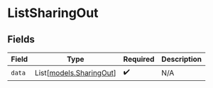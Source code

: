 # ListSharingOut


## Fields

| Field                                              | Type                                               | Required                                           | Description                                        |
| -------------------------------------------------- | -------------------------------------------------- | -------------------------------------------------- | -------------------------------------------------- |
| `data`                                             | List[[models.SharingOut](../models/sharingout.md)] | :heavy_check_mark:                                 | N/A                                                |